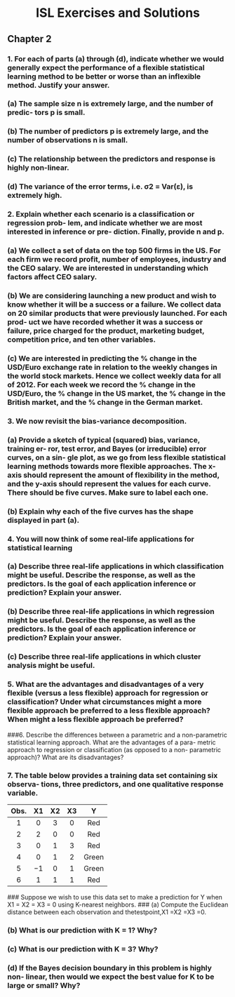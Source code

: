 # <center>ISL Exercises and Solutions</center>

## Chapter 2
### 1. For each of parts (a) through (d), indicate whether we would generally expect the performance of a flexible statistical learning method to be better or worse than an inflexible method. Justify your answer.
### (a) The sample size n is extremely large, and the number of predic- tors p is small.

### (b) The number of predictors p is extremely large, and the number of observations n is small.
### (c) The relationship between the predictors and response is highly non-linear.
### (d) The variance of the error terms, i.e. σ2 = Var(ε), is extremely high.

### 2. Explain whether each scenario is a classification or regression prob- lem, and indicate whether we are most interested in inference or pre- diction. Finally, provide n and p.
### (a) We collect a set of data on the top 500 firms in the US. For each firm we record profit, number of employees, industry and the CEO salary. We are interested in understanding which factors affect CEO salary.

### (b) We are considering launching a new product and wish to know whether it will be a success or a failure. We collect data on 20 similar products that were previously launched. For each prod- uct we have recorded whether it was a success or failure, price charged for the product, marketing budget, competition price, and ten other variables.

### (c) We are interested in predicting the % change in the USD/Euro exchange rate in relation to the weekly changes in the world stock markets. Hence we collect weekly data for all of 2012. For each week we record the % change in the USD/Euro, the % change in the US market, the % change in the British market, and the % change in the German market.

### 3. We now revisit the bias-variance decomposition.
### (a) Provide a sketch of typical (squared) bias, variance, training er- ror, test error, and Bayes (or irreducible) error curves, on a sin- gle plot, as we go from less flexible statistical learning methods towards more flexible approaches. The x-axis should represent the amount of flexibility in the method, and the y-axis should represent the values for each curve. There should be five curves. Make sure to label each one.
### (b) Explain why each of the five curves has the shape displayed in part (a).

### 4. You will now think of some real-life applications for statistical learning

### (a) Describe three real-life applications in which classification might be useful. Describe the response, as well as the predictors. Is the goal of each application inference or prediction? Explain your answer.

### (b) Describe three real-life applications in which regression might be useful. Describe the response, as well as the predictors. Is the goal of each application inference or prediction? Explain your answer.

### (c) Describe three real-life applications in which cluster analysis might be useful.

### 5. What are the advantages and disadvantages of a very flexible (versus a less flexible) approach for regression or classification? Under what circumstances might a more flexible approach be preferred to a less flexible approach? When might a less flexible approach be preferred?

###6. Describe the differences between a parametric and a non-parametric statistical learning approach. What are the advantages of a para- metric approach to regression or classification (as opposed to a non- parametric approach)? What are its disadvantages?

### 7. The table below provides a training data set containing six observa- tions, three predictors, and one qualitative response variable.
<center>

Obs. | X1 | X2 | X3 | Y
:-: | :-: | :-: | :-: | :-: 
1 | 0 | 3 | 0 | Red
2 | 2 | 0 | 0 | Red
3 | 0 | 1 | 3 | Red
4 | 0 | 1 | 2 | Green 
5 | −1| 0 | 1 | Green 
6 | 1 | 1 | 1 | Red
</center>
### Suppose we wish to use this data set to make a prediction for Y when X1 = X2 = X3 = 0 using K-nearest neighbors.
### (a) Compute the Euclidean distance between each observation and thetestpoint,X1 =X2 =X3 =0.

### (b) What is our prediction with K = 1? Why?

### (c) What is our prediction with K = 3? Why?

### (d) If the Bayes decision boundary in this problem is highly non- linear, then would we expect the best value for K to be large or small? Why?